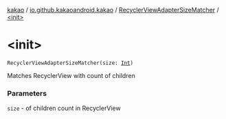 [kakao](../../index.md) / [io.github.kakaoandroid.kakao](../index.md) / [RecyclerViewAdapterSizeMatcher](index.md) / [&lt;init&gt;](./-init-.md)

# &lt;init&gt;

`RecyclerViewAdapterSizeMatcher(size: `[`Int`](https://kotlinlang.org/api/latest/jvm/stdlib/kotlin/-int/index.html)`)`

Matches RecyclerView with count of children

### Parameters

`size` - of children count in RecyclerView